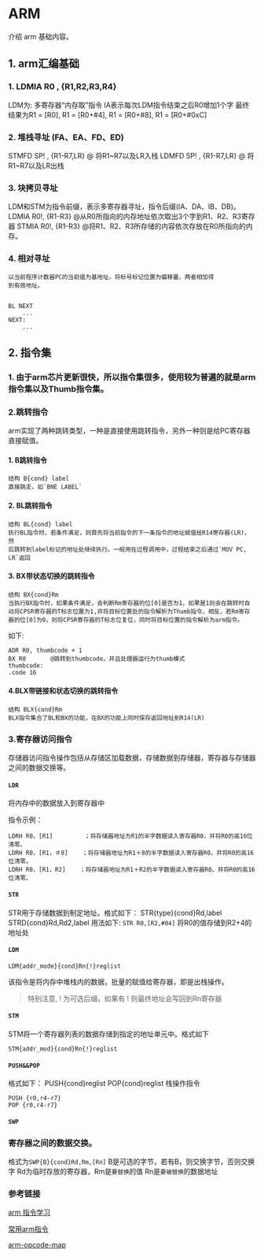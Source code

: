 # ARM

介绍 arm 基础内容。



## 1. arm汇编基础

### 1. LDMIA R0 , {R1,R2,R3,R4}

LDM为: 多寄存器“内存取”指令
IA表示每次LDM指令结束之后R0增加1个字
最终结果为R1 = [R0], R1 = [R0+#4], R1 = [R0+#8], R1 = [R0+#0xC]

### 2. 堆栈寻址 (FA、EA、FD、ED)

STMFD SP! , {R1-R7,LR} @ 将R1~R7以及LR入栈
LDMFD SP! , {R1-R7,LR} @ 将R1~R7以及LR出栈

### 3. 块拷贝寻址

LDM和STM为指令前缀，表示多寄存器寻址，指令后缀(IA、DA、IB、DB)。
LDMIA R0!, {R1-R3} @从R0所指向的内存地址依次取出3个字到R1、R2、R3寄存器
STMIA R0!, {R1-R3} @将R1、R2、R3所存储的内容依次存放在R0所指向的内存。

### 4. 相对寻址

```
以当前程序计数器PC的当前值为基地址，将标号标记位置为偏移量，两者相加得
到有效地址。


BL NEXT
    ...        
NEXT:
    ...
```

## 2. 指令集

### 1. 由于arm芯片更新很快，所以指令集很多，使用较为普遍的就是arm指令集以及Thumb指令集。



### 2.跳转指令

arm实现了两种跳转类型，一种是直接使用跳转指令，另外一种则是给PC寄存器直接赋值。

#### 1. B跳转指令

```
结构 B{cond} label    
直接跳走，如`BNE LABEL`
```

#### 2. BL跳转指令

```
结构 BL{cond} label    
执行BL指令时，若条件满足，则首先将当前指令的下一条指令的地址赋值给R14寄存器(LR)，然
后跳转到label标记的地址处继续执行。一般用在过程调用中，过程结束之后通过`MOV PC, LR`返回
```

#### 3. BX带状态切换的跳转指令

```
结构 BX{cond}Rm   
当执行BX指令时，如果条件满足，会判断Rm寄存器的位[0]是否为1，如果是1则会在跳转时自动将CPSR寄存器的T标志位置为1,并将目标位置处的指令解析为Thumb指令，相反，若Rm寄存器的位[0]为0，则将CPSR寄存器的T标志位复位，同时将目标位置的指令解析为arm指令。
```

如下:

```
ADR R0, thumbcode + 1
BX R0       @跳转到thumbcode。并且处理器运行为thumb模式
thumbcode:
.code 16
```



#### 4.BLX带链接和状态切换的跳转指令

```
结构 BLX{cond}Rm
BLX指令集合了BL和BX的功能，在BX的功能上同时保存返回地址到R14(LR)
```

### 3.寄存器访问指令

存储器访问指令操作包括从存储区加载数据，存储数据到存储器，寄存器与存储器之间的数据交换等。

#### `LDR`

将内存中的数据放入到寄存器中

指令示例：

```
LDRH R0，[R1]         ；将存储器地址为R1的半字数据读入寄存器R0，并将R0的高16位清零。
LDRH R0，[R1，＃8]    ；将存储器地址为R1＋8的半字数据读入寄存器R0，并将R0的高16位清零。
LDRH R0，[R1，R2]    ；将存储器地址为R1＋R2的半字数据读入寄存器R0，并将R0的高16位清零。
```


#### `STR`

STR用于存储数据到制定地址。格式如下：
STR{type}{cond}Rd,label
STRD{cond}Rd,Rd2,label
用法如下:
`STR R0,[R2,#04]` 将R0的值存储到R2+4的地址处

#### `LDM`

```
LDM{addr_mode}{cond}Rn{!}reglist
```

该指令是将内存中堆栈内的数据，批量的赋值给寄存器，即是出栈操作。

> 特别注意, ! 为可选后缀。如果有 ! 则最终地址会写回到Rn寄存器

#### `STM`

STM将一个寄存器列表的数据存储到指定的地址单元中。格式如下

```
STM{addr_mod}{cond}Rn{!}reglist
```

#### `PUSH&&POP`

格式如下：
PUSH{cond}reglist
POP{cond}reglist
栈操作指令

```
PUSH {r0,r4-r7}
POP {r0,r4-r7}
```



#### `SWP`

### 寄存器之间的数据交换。

格式为`SWP{B}{cond}Rd,Rm,[Rn]`
B是可选的字节，若有B，则交换字节，否则交换字
Rd为临时存放的寄存器，Rm是`要替换`的值
Rn是`要被替换`的数据地址

### 参考链接

[arm 指令学习](https://ring3.xyz/2017/03/05/[%E9%80%86%E5%90%91%E7%AF%87]arm%E6%8C%87%E4%BB%A4%E5%AD%A6%E4%B9%A0/)

[常用arm指令](http://www.51-arm.com/upload/ARM_%E6%8C%87%E4%BB%A4.pdf)

[arm-opcode-map](http://imrannazar.com/ARM-Opcode-Map)

